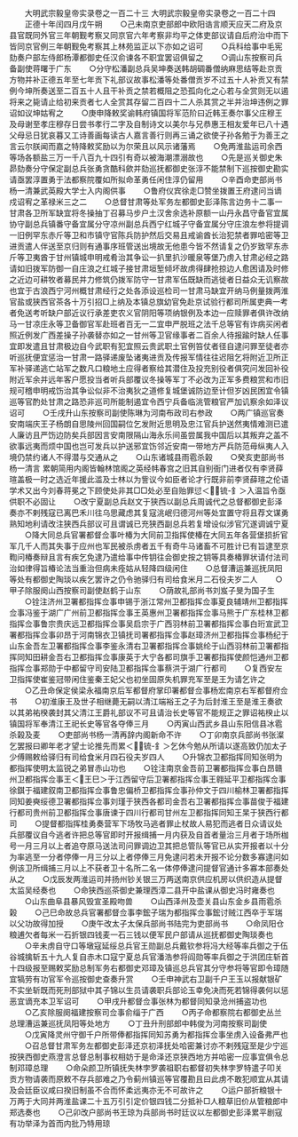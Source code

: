 <!-- { "loadSidebar": true } -->
　　大明武宗毅皇帝实录卷之一百二十三
大明武宗毅皇帝实录卷之一百二十四
　　正德十年闰四月戊午朔
　　○己未南京吏部郎中欧阳诰言顺天应天二府及京县官既同外官三年朝觐考察又同京官六年考察非均平之体吏部议请自后府治中而下皆同京官例三年朝觐免考察其上林苑监正以下亦如之诏可
　　○兵科给事中毛宪劾奏户部左侍郎杨潭都御史任汉俞谏各不职宜罢诏俱留之
　　○调山东按察司兵备副使蒋曙于广东
　　○分守松潘副总兵吴坤奏送韩胡碉番僧纳麻思结等赴京贡方物并补正德五年至七年贡下礼部议故事松潘等处番僧贡岁不过五十人补贡又有禁例今坤所奏送至二百五十人且干补贡之禁若概阻之恐孤向化之心若与全赏则无以遏将来之毙请止给初来贡者七人全赏其存留二百四十二人杀其赏之半并治坤违例之罪诏如议坤姑宥之
　　○庚申降敕奖谕韩府镇国将军范阶曰近韩王奏尔事父庄穆王及母谢至孝庄穆存日尝书孝行二字及自制诗文以美尔与兄恭惠王相友爱年已八十遇父母忌日犹哀暮又工诗善画每读古人嘉言善行则再三诵之欲使子孙各勉于为善王之言云尔朕闻而嘉之特降敕奖励以为尔荣且以风示诸藩焉
　　○免两淮盐运司余西等场各额盐三万一千八百九十四引有奇以被海潮漂溺故也
　　○先是巡关御史朱昴劾奏分守保定副总兵张勇贪酷科歛并劾巡抚都御史张淳不能禁制下巡按御史勘实请亟罢淳置勇于法都察院覆如所拟命革勇任闲住淳仍留用
　　○辛酉命吏部尚书杨一清兼武英殿大学士入内阁供事
　　○鲁府仪宾徐走□赞坐拨置王府逮问当谪戍诏宥之革禄米三之二
　　○总督甘肃等处军务左都御史彭泽陈言边务十二事一甘肃各卫所军缺宜将冬操抽丁召募马步户土汉舍余选补原额一山丹永昌守备官宜属协守副总兵镇番守备宜属分守凉州副总兵西宁红城子守备宜属分守庄浪左参将提调一旧例罕东赤斤等卫和市镇守官陈兵防护然后交易且戒谕酋长治犯禁者罪哈密等卫进贡遣人伴送至京归则有通事序班管送出境故无他患今皆不然请复之仍岁致罕东赤斤等卫夷酋于甘州镇城申明戒肴治其争讼一扒里扒沙暖泉等堡乃虏入甘肃必经之路请如旧拨军防御一自庄浪之红城子接甘肃垣堑倾坏故虏得肆抢掠边人愈困请及时修之近边可耕牧者募民并力修筑仍拨军防守一甘肃军伍既缺而逃徙者日益众无讥察故也宜于古浪西宁河州概甘肃经行之处各添设巡检司一甘肃马缺宜开纳马例量拨两淮官盐或狭西官茶各十万引招□上纳及本镇总旗幼官免赴京试验行都司所属吏典一考者免送考听缺户部近议行承差吏农义官阴阳等项纳银例及本边一应赎罪者俱许改纳马一甘凉庄永等卫备御官军赴班者百无一二宜申严脱班之法千总等官有诈病买闲者照近例发广西差操子孙袭替亦如之一甘州等卫官缘事者二百余人待报踰时缺人任事宜即发遣且甘肃极边自今武职有犯宜照云贵武职土官例笞仗者径自逮问罪至徒者亦听巡抚便宜惩治一甘肃一路驿递废坠诸夷进贡及传报军情往往迟阻乞将附近卫所正军补驿递逃亡站军之数凡口粮地土应得者察给其潜住及投充别役者俱究问发回补役附近军余并远年客户愿投当者听兵部覆议冬操等军丁不必改为正军多费粮赏和市旧规可稽申明戒饬治其争讼似非不治夷狄之道修复城堡诚防边至计但岁凶民困宜令镇巡等官酌处甘肃之路恐非巡司所能制遏宜令西宁兵备临洮管粮官严加讥察余如泽议诏可
　　○壬戌升山东按察司副使陈琳为河南布政司右参政
　　○两广镇巡官奏安南端庆王子杨朗自思陵州回国嗣位乞发附近思明及忠江官兵护送然夷情难测已遣人廉访且严饬边防矣兵部因言安南限隔山海永乐间虽尝属我中国后以其叛弃之盖不欲事远夷而烦中国也岂可发兵以护送邪宜饬邻近安南一带地方严兵防范毋纵夷人入境仍禁约诸人不得潜与交通从之
　　○山东诸城县雨雹杀榖
　　○癸亥吏部尚书杨一清言  累朝简用内阁皆翰林馆阁之英经帏春宫之旧其自别衙门进者仅有李贤薛瑄盖极一时之选近年援此滥及士林以为訾议今如臣者论才行既非前李贤薛瑄之伦语学术又出今刘春蒋冕之下顾使处非其□□处必至自贻罪愆＜锍-釒＞入温旨令亟供职不必固让
　　○改宁夏副总兵赵文于狭西以副总兵周诚代之总督都御史彭泽奏亦不剌残寇已离巴禾川往乌思藏虑其复寇洮岷归德河州等处宜置守将且荐文谋勇熟知地利请改注狭西兵部议可且谓诚已充狭西副总兵若复增设似涉官冗遂调诚宁夏
　　○降大同总兵官署都督佥事叶椿为大同前卫指挥使椿在大同五年各营堡损折官军几千人而其失事于应州也军民被杀虏者五千有奇牛马诸畜不可胜计已有旨逮至京鞫问椿奏辩且言有疾乞免逮乃遣给事中传钥往会御史按之钥等具奏椿罪状请付法司治如律得旨椿论法当重治但病未痊姑从轻降四级闲住
　　○总督漕运兼巡抚凤阳等处有都御史陶琰以疾乞罢许之仍令驰驿归有司给食米月二石役夫岁二人
　　○甲子除服阕山西按察司副使赵鹤于山东
　　○荫故礼部尚书刘岌子旻为国子生
　　○铨注济州卫署都指挥佥事申锡于浙江常州卫都指挥佥事夏良辅靖州卫都指挥佥事冯鉴于湖广广州前卫都指挥佥事王英惠州卫署都指挥佥事马熊于广东桂林卫都指挥佥事鲁宗贵庆远卫都指挥佥事吴启宗于广西羽林前卫署都指挥佥事白珩宣武卫署都指挥佥事卯昂于河南锦衣卫镇抚司署都指挥佥事赵璋济州卫都指挥佥事杨纪于山东金吾左卫署都指挥佥事李鉴永清右卫署都指挥佥事姚纶于山西羽林前卫署都指挥同知田耕金吾右卫都指挥佥事康英于大宁各都司旗手卫署都指挥使颜恺通州卫都指挥佥事郑勋于中都留守司安陆卫都指挥佥事蔡洪于湖广行都司
　　○复西安左卫指挥使崔鉴冠带闲住鉴秦王妃父也初坐固原失机罪充军至是王为请乞许之
　　○乙丑命保定侯梁永福南京后军都督府掌印署都督佥事杨宏南京右军都督府佥书
　　○初淮康王及世子相继薨无嗣以清江端裕王之子为后封淮王至是淮王奏欲以其弟祐楑袭封其父清江王爵礼部议不可且请治长史等官不能规正之罪诏祐楑止以镇国将军奉清江王祀长史等官各夺俸三月
　　○丙寅山西武乡县山东阳信县冰雹杀榖及麦
　　○吏部尚书杨一清再辞内阁新命不许
　　○丁卯南京兵部尚书张澯乞罢报曰卿年老才望士论推先而累＜锍-釒＞乞休今勉从所请以遂高致仍加太子少傅赐敕给驿归有司给食米月四石役夫岁四人
　　○升锦衣卫都指挥同知张明为都指挥使明太监锐之弟冒赤山功也
　　○铨注南京金吾前卫署都指挥佥事白昂赣州卫都指挥佥事王＜王巳＞于江西留守后卫署都指挥佥事王翱延平卫都指挥佥事徐錤于福建叙南卫都指挥佥事鲁忠偏桥卫都指挥佥事孙仲文于四川榆林卫署都指挥同知姜奭绥德卫署都指挥佥事刘瑾于狭西各都司金吾右卫署都指挥佥事苗俊于福建行都司贵州前卫都指挥佥事唐谏于四川行都司甘州左卫都指挥同知王杲于狭西行都司
　　○提督都指挥桂勇奏营军下场牧马逃者罪止杖故人易犯而逃者日众请议处兵部覆议自今逃者许把总等官即时开报缉捕一月内获及自首者量治三月者于场所枷号一月三月以上者追夺原马送法司问罪调边卫其把总管队等官已从实开报者以十分为率逃至一分者停俸一月三分以上者停俸三月免逮问若未开报不论分数多寡逮问如例该卫所缉捕三月以上不获者卫十名所二名一体停俸逮问提督官通计多寡本部奏处从之
　　○戊辰发两淮运司并扬州钞关银三万两送南京供应机房以供织造从提督太监吴经奏也
　　○命狭西巡茶御史兼理西漳二县开中盐课从御史冯时雍奏也
　　○山东曲阜县暴风毁宣圣殿吻兽
　　○山西泽州及壶关县山东金乡县雨雹杀榖
　　○己巳命故总兵官署都督佥事李鋐子瑞为都指挥佥事鋐讨贼江西卒于军瑞以父功故得加授
　　○庚午改太子太保兵部尚书陆完为吏部尚书
　　○命凤阳仓粮逋欠者每米一石折银四钱麦一石三钱以便军民户部请从巡抚都御史陶琰奏也
　　○辛未虏自守口等墩寇延绥总兵官王勋副总兵戴钦参将冯大经等率兵御之于伍谷城擒斩五十九人复自赤木口寇宁夏总兵官潘浩参将阎勋等率兵御之于洪团庄斩首十四级报至赐敕奖励总制军务右都御史邓璋及镇巡总兵官其分守参将等官即令璋随宜犒劳有功官军令巡按御史查奏升赏
　　○壬申神武右卫副千户王玉以报献银矿不实坐斩既而死刑部狱中其子锦以生员请袭职兵部论玉幸免决而死若锦得袭何以惩恶宜谪充本卫军诏可
　　○甲戌升都督佥事张林为都督同知录沧州捕盗功也
　　○乙亥除服阕福建按察司佥事俞缁于广西
　　○丙子命都察院右都御史丛兰总理漕运兼巡抚凤阳等处地方
　　○丁丑升刑部郎中韩俊为河南按察司副使
　　○戊寅降灵州守御千户所带俸都指挥同知苏勇为都指挥佥事坐虏入设备弗严也
　　○召总督甘肃军务左都御史彭泽还京初泽抚处哈密兼讨亦不剌残寇至是少宁巡按狭西御史燕澄言总督总制事权相妨于是命泽还京狭西地方并哈密一应事宜俱令总制邓璋总理
　　○命朵颜卫所镇抚失林孛罗袭祖职右都督初失林孛罗特遣子叩关贡方物请袭而原敕不存兵部难之乃令蓟州镇巡等官覆勘且曰此虏不敢犯顺宜从其请及会廷臣议咸曰揆旧制虽不合而怀柔远夷亦无不可故许之
　　○运户部折粮银十万两于大同并两淮盐课二十五万引引定价银四钱二分抵补□人粮草旧价从管粮郎中郑选奏也
　　○己卯改户部尚书王琼为兵部尚书时廷议以左都御史彭泽累平剧寇有功举泽为首而内批乃特用琼
